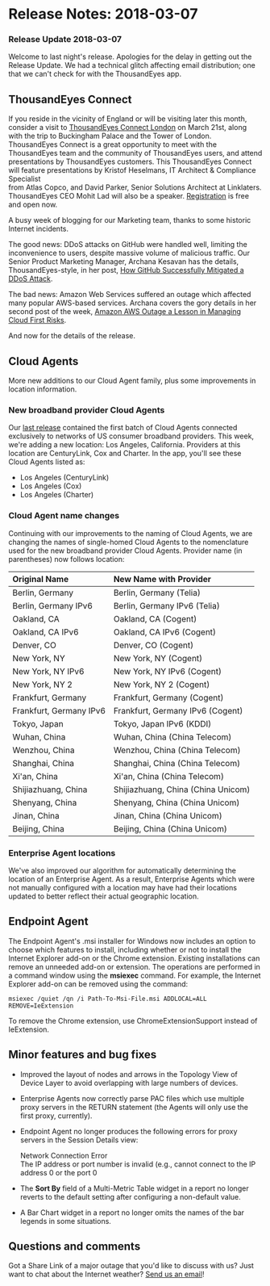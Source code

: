 # Release Notes: 2018-03-07

### Release Update 2018-03-07

Welcome to last night's release. Apologies for the delay in getting out the Release Update. We had a technical glitch affecting email distribution; one that we can't check for with the ThousandEyes app.

## ThousandEyes Connect

If you reside in the vicinity of England or will be visiting later this month, consider a visit to [ThousandEyes Connect London](https://www.thousandeyes.com/events/connect/london-2018) on March 21st, along with the trip to Buckingham Palace and the Tower of London. ThousandEyes Connect is a great opportunity to meet with the ThousandEyes team and the community of ThousandEyes users, and attend presentations by ThousandEyes customers. This ThousandEyes Connect will feature presentations by Kristof Heselmans, IT Architect & Compliance Specialist  
from Atlas Copco, and David Parker, Senior Solutions Architect at Linklaters. ThousandEyes CEO Mohit Lad will also be a speaker. [Registration](https://www.thousandeyes.com/events/connect/london-2018) is free and open now.

A busy week of blogging for our Marketing team, thanks to some historic Internet incidents.

The good news: DDoS attacks on GitHub were handled well, limiting the inconvenience to users, despite massive volume of malicious traffic. Our Senior Product Marketing Manager, Archana Kesavan has the details, ThousandEyes-style, in her post, [How GitHub Successfully Mitigated a DDoS Attack](https://blog.thousandeyes.com/how-github-successfully-mitigated-ddos-attack/).

The bad news: Amazon Web Services suffered an outage which affected many popular AWS-based services. Archana covers the gory details in her second post of the week, [Amazon AWS Outage a Lesson in Managing Cloud First Risks](https://blog.thousandeyes.com/amazon-aws-outage-lesson-managing-cloud-first-risks/).

And now for the details of the release.

## Cloud Agents

More new additions to our Cloud Agent family, plus some improvements in location information.

### New broadband provider Cloud Agents

Our [last release](https://success.thousandeyes.com/PublicArticlePage?articleIdParam=kA0440000009SYoCAM_Release-Update-2018-02-14) contained the first batch of Cloud Agents connected exclusively to networks of US consumer broadband providers. This week, we're adding a new location: Los Angeles, California. Providers at this location are CenturyLink, Cox and Charter. In the app, you'll see these Cloud Agents listed as:

* Los Angeles \(CenturyLink\)
* Los Angeles \(Cox\)
* Los Angeles \(Charter\)

### Cloud Agent name changes

Continuing with our improvements to the naming of Cloud Agents, we are changing the names of single-homed Cloud Agents to the nomenclature used for the new broadband provider Cloud Agents. Provider name \(in parentheses\) now follows location:  

| Original Name | New Name with Provider |
| :--- | :--- |
| Berlin, Germany | Berlin, Germany \(Telia\) |
| Berlin, Germany IPv6 | Berlin, Germany IPv6 \(Telia\) |
| Oakland, CA | Oakland, CA \(Cogent\) |
| Oakland, CA IPv6 | Oakland, CA IPv6 \(Cogent\) |
| Denver, CO | Denver, CO \(Cogent\) |
| New York, NY | New York, NY \(Cogent\) |
| New York, NY IPv6 | New York, NY IPv6 \(Cogent\) |
| New York, NY 2 | New York, NY 2 \(Cogent\) |
| Frankfurt, Germany | Frankfurt, Germany \(Cogent\) |
| Frankfurt, Germany IPv6 | Frankfurt, Germany IPv6 \(Cogent\) |
| Tokyo, Japan | Tokyo, Japan IPv6 \(KDDI\) |
| Wuhan, China | Wuhan, China \(China Telecom\) |
| Wenzhou, China | Wenzhou, China \(China Telecom\) |
| Shanghai, China | Shanghai, China \(China Telecom\) |
| Xi'an, China | Xi'an, China \(China Telecom\) |
| Shijiazhuang, China | Shijiazhuang, China \(China Unicom\) |
| Shenyang, China | Shenyang, China \(China Unicom\) |
| Jinan, China | Jinan, China \(China Unicom\) |
| Beijing, China | Beijing, China \(China Unicom\) |

###  Enterprise Agent locations

We've also improved our algorithm for automatically determining the location of an Enterprise Agent. As a result, Enterprise Agents which were not manually configured with a location may have had their locations updated to better reflect their actual geographic location.

## Endpoint Agent

The Endpoint Agent's .msi installer for Windows now includes an option to choose which features to install, including whether or not to install the Internet Explorer add-on or the Chrome extension. Existing installations can remove an unneeded add-on or extension. The operations are performed in a command window using the **msiexec** command. For example, the Internet Explorer add-on can be removed using the command:

```text
msiexec /quiet /qn /i Path-To-Msi-File.msi ADDLOCAL=ALL REMOVE=IeExtension
```

To remove the Chrome extension, use ChromeExtensionSupport instead of IeExtension.

## Minor features and bug fixes

* Improved the layout of nodes and arrows in the Topology View of Device Layer to avoid overlapping with large numbers of devices.
* Enterprise Agents now correctly parse PAC files which use multiple proxy servers in the RETURN statement \(the Agents will only use the first proxy, currently\).
* Endpoint Agent no longer produces the following errors for proxy servers in the Session Details view:

  Network Connection Error  
   The IP address or port number is invalid \(e.g., cannot connect to the IP address 0 or the port 0

* The **Sort By** field of a Multi-Metric Table widget in a report no longer reverts to the default setting after configuring a non-default value.
* A Bar Chart widget in a report no longer omits the names of the bar legends in some situations.

## Questions and comments

Got a Share Link of a major outage that you'd like to discuss with us? Just want to chat about the Internet weather?  [Send us an email](mailto:support@thousandeyes.com?subject=2018-03-07+Release+Update)!

